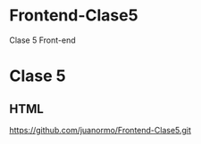 # Frontend-Clase5

Clase 5 Front-end

# Clase 5

## HTML

https://github.com/juanormo/Frontend-Clase5.git
